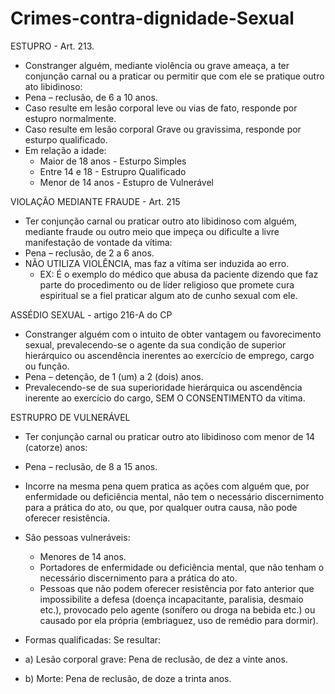 # Crimes-contra-dignidade-Sexual

ESTUPRO - Art. 213.
- Constranger alguém, mediante violência ou grave ameaça, a ter conjunção carnal ou a praticar ou permitir que com ele se pratique outro ato libidinoso:  
- Pena – reclusão, de 6 a 10 anos. 
- Caso resulte em lesão corporal leve ou vias de fato, responde por estupro normalmente.
- Caso resulte em lesão corporal Grave ou gravissima, responde por esturpo qualificado.
- Em relação a idade:
  - Maior de 18 anos - Esturpo Simples 
  - Entre 14 e 18 - Estrupro Qualificado
  - Menor de 14 anos - Estupro de Vulnerável 

VIOLAÇÃO MEDIANTE FRAUDE - Art. 215
- Ter conjunção carnal ou praticar outro ato libidinoso com alguém, mediante fraude ou outro meio que impeça ou dificulte a livre manifestação de vontade da vítima:
- Pena – reclusão, de 2 a 6 anos. 
- NÃO UTILIZA VIOLÊNCIA, mas faz a vítima ser induzida ao erro.
  - EX: É o exemplo do médico que abusa da paciente dizendo que faz parte do procedimento ou de líder religioso que promete cura espiritual se a fiel praticar algum ato de cunho sexual com ele.
  
ASSÉDIO SEXUAL - artigo 216-A do CP
- Constranger alguém com o intuito de obter vantagem ou favorecimento sexual, prevalecendo-se o agente da sua condição de superior hierárquico ou ascendência inerentes ao exercício de emprego, cargo ou função.          
- Pena – detenção, de 1 (um) a 2 (dois) anos. 
- Prevalecendo-se de sua superioridade hierárquica ou ascendência inerente ao exercício do cargo, SEM O CONSENTIMENTO da vítima.

ESTRUPRO DE VULNERÁVEL
- Ter conjunção carnal ou praticar outro ato libidinoso com menor de 14 (catorze) anos:  
- Pena – reclusão, de 8 a 15 anos. 
- Incorre na mesma pena quem pratica as ações com alguém que, por enfermidade ou deficiência mental, não tem o necessário discernimento para a prática do ato, ou que, por qualquer outra causa, não pode oferecer resistência.     

- São pessoas vulneráveis:
  - Menores de 14 anos.
  - Portadores de enfermidade ou deficiência mental, que não tenham o necessário discernimento para a prática do ato.
  - Pessoas que não podem oferecer resistência por fato anterior que impossibilite a defesa (doença incapacitante, paralisia, desmaio etc.), provocado pelo agente (sonífero ou droga na bebida etc.) ou causado por ela própria (embriaguez, uso de remédio para dormir).

- Formas qualificadas:
Se resultar:
- a) Lesão corporal grave: Pena de reclusão, de dez a vinte anos.
- b) Morte: Pena de reclusão, de doze a trinta anos.
